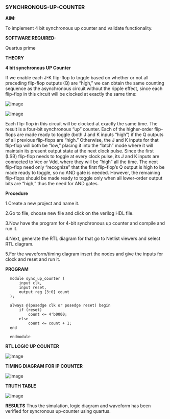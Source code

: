 ### SYNCHRONOUS-UP-COUNTER

**AIM:**

To implement 4 bit synchronous up counter and validate functionality.

**SOFTWARE REQUIRED:**

Quartus prime

**THEORY**

**4 bit synchronous UP Counter**

If we enable each J-K flip-flop to toggle based on whether or not all preceding flip-flop outputs (Q) are “high,” we can obtain the same counting sequence as the asynchronous circuit without the ripple effect, since each flip-flop in this circuit will be clocked at exactly the same time:

![image](https://github.com/naavaneetha/SYNCHRONOUS-UP-COUNTER/assets/154305477/d5db3fa0-e413-404c-b80e-b2f39d82e7e8)


![image](https://github.com/naavaneetha/SYNCHRONOUS-UP-COUNTER/assets/154305477/52cb61eb-d04b-442d-810c-31185a68410b)

Each flip-flop in this circuit will be clocked at exactly the same time.
The result is a four-bit synchronous “up” counter. Each of the higher-order flip-flops are made ready to toggle (both J and K inputs “high”) if the Q outputs of all previous flip-flops are “high.”
Otherwise, the J and K inputs for that flip-flop will both be “low,” placing it into the “latch” mode where it will maintain its present output state at the next clock pulse.
Since the first (LSB) flip-flop needs to toggle at every clock pulse, its J and K inputs are connected to Vcc or Vdd, where they will be “high” all the time.
The next flip-flop need only “recognize” that the first flip-flop’s Q output is high to be made ready to toggle, so no AND gate is needed.
However, the remaining flip-flops should be made ready to toggle only when all lower-order output bits are “high,” thus the need for AND gates.

**Procedure**

1.Create a new project and name it.

2.Go to file, choose new file and click on the verilog HDL file.

3.Now have the program for 4-bit synchronous up counter and compile and run it.

4.Next, generate the RTL diagram for that go to Netlist viewers and select RTL diagram.

5.For the waveform/timing diagram insert the nodes and give the inputs for clock and reset and run it.

**PROGRAM**

```
  module sync_up_counter (
      input clk,
      input reset,
      output reg [3:0] count
  );
  
  always @(posedge clk or posedge reset) begin
      if (reset)
          count <= 4'b0000;
      else
          count <= count + 1;
  end
  
  endmodule
```

**RTL LOGIC UP COUNTER**

![image](https://github.com/user-attachments/assets/6910bd76-1e14-4c58-abf0-f4b8d4ad634b)

**TIMING DIAGRAM FOR IP COUNTER**

![image](https://github.com/user-attachments/assets/0b0c6b9f-6d36-47ab-afe0-e41915fb64b1)

**TRUTH TABLE**

![image](https://github.com/user-attachments/assets/b41d6f56-9df3-4644-bd1b-2a7ff5bab09d)

**RESULTS**
Thus the simulation, logic diagram and waveform has been verified for syncronous up-counter using quartus.
